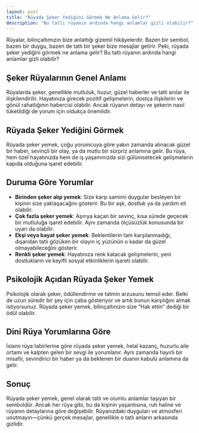 ```yaml
---
layout: post
title: "Rüyada Şeker Yediğini Görmek Ne Anlama Gelir?"
description: "Bu tatlı rüyanın ardında hangi anlamlar gizli olabilir?"
---
```


Rüyalar, bilinçaltımızın bize anlattığı gizemli hikâyelerdir. Bazen bir sembol, bazen bir duygu, bazen de tatlı bir şeker bize mesajlar getirir. Peki, rüyada şeker yediğini görmek ne anlama gelir? Bu tatlı rüyanın ardında hangi anlamlar gizli olabilir?

## Şeker Rüyalarının Genel Anlamı

Rüyalarda şeker, genellikle mutluluk, huzur, güzel haberler ve tatlı anılar ile ilişkilendirilir. Hayatınıza girecek pozitif gelişmelerin, dostça ilişkilerin ve gönül rahatlığının habercisi olabilir. Ancak rüyanın detayı ve şekerin nasıl tüketildiği de yorum için oldukça önemlidir.

## Rüyada Şeker Yediğini Görmek

Rüyada şeker yemek, çoğu yorumcuya göre yakın zamanda alınacak güzel bir haber, sevinçli bir olay, ya da mutlu bir sürpriz anlamına gelir. Bu rüya, hem özel hayatınızda hem de iş yaşamınızda sizi gülümsetecek gelişmelerin kapıda olduğuna işaret edebilir.

## Duruma Göre Yorumlar

- **Birinden şeker alıp yemek**: Size karşı samimi duygular besleyen bir kişinin size yaklaşacağını gösterir. Bu bir aşk, dostluk ya da yardım eli olabilir.
- **Çok fazla şeker yemek**: Aşırıya kaçan bir sevinç, kısa sürede geçecek bir mutluluğa işaret edebilir. Aynı zamanda ölçüsüzlük konusunda bir uyarı da olabilir.
- **Ekşi veya bayat şeker yemek**: Beklentilerin tam karşılanmadığı, dışarıdan tatlı gözüken bir olayın iç yüzünün o kadar da güzel olmayabileceğini gösterir.
- **Renkli şeker yemek**: Hayatınıza renk katacak gelişmelerin, yeni dostlukların ve keyifli sosyal etkinliklerin işareti olabilir.

## Psikolojik Açıdan Rüyada Şeker Yemek

Psikolojik olarak şeker, ödüllendirme ve tatmin arzusunu temsil eder. Belki de uzun süredir bir şey için çaba gösteriyor ve artık bunun karşılığını almak istiyorsunuz. Rüyada şeker yemek, bilinçaltınızın size “Hak ettin” dediği bir ödül olabilir.

## Dini Rüya Yorumlarına Göre

İslami rüya tabirlerine göre rüyada şeker yemek, helal kazanç, huzurlu aile ortamı ve kalpten gelen bir sevgi ile yorumlanır. Aynı zamanda hayırlı bir misafir, sevindirici bir haber ya da beklenen bir duanın kabulü anlamına da gelir.

## Sonuç

Rüyada şeker yemek, genel olarak tatlı ve olumlu anlamlar taşıyan bir semboldür. Ancak her rüya gibi, bu da kişinin yaşantısına, ruh haline ve rüyanın detaylarına göre değişebilir. Rüyanızdaki duyguları ve atmosferi unutmayın—çünkü gerçek mesajlar, genellikle o tatlı anların arkasında gizlidir.